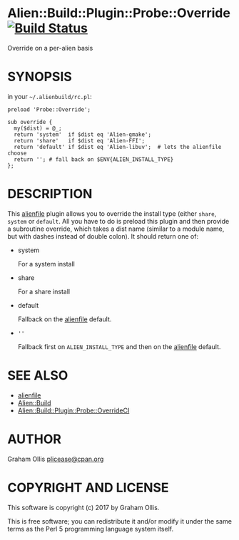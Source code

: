 # Alien::Build::Plugin::Probe::Override [![Build Status](https://secure.travis-ci.org/plicease/Alien-Build-Plugin-Probe-Override.png)](http://travis-ci.org/plicease/Alien-Build-Plugin-Probe-Override)

Override on a per-alien basis

# SYNOPSIS

in your `~/.alienbuild/rc.pl`:

    preload 'Probe::Override';
    
    sub override {
      my($dist) = @_;
      return 'system'  if $dist eq 'Alien-gmake';
      return 'share'   if $dist eq 'Alien-FFI';
      return 'default' if $dist eq 'Alien-libuv';  # lets the alienfile choose
      return ''; # fall back on $ENV{ALIEN_INSTALL_TYPE}
    };

# DESCRIPTION

This [alienfile](https://metacpan.org/pod/alienfile) plugin allows you to override the install type (either
`share`, `system` or `default`.  All you have to do is preload this plugin
and then provide a subroutine override, which takes a dist name (similar to
a module name, but with dashes instead of double colon).  It should return
one of:

- system

    For a system install

- share

    For a share install

- default

    Fallback on the [alienfile](https://metacpan.org/pod/alienfile) default.

- `''`

    Fallback first on `ALIEN_INSTALL_TYPE` and then on the [alienfile](https://metacpan.org/pod/alienfile) default.

# SEE ALSO

- [alienfile](https://metacpan.org/pod/alienfile)
- [Alien::Build](https://metacpan.org/pod/Alien::Build)
- [Alien::Build::Plugin::Probe::OverrideCI](https://metacpan.org/pod/Alien::Build::Plugin::Probe::OverrideCI)

# AUTHOR

Graham Ollis <plicease@cpan.org>

# COPYRIGHT AND LICENSE

This software is copyright (c) 2017 by Graham Ollis.

This is free software; you can redistribute it and/or modify it under
the same terms as the Perl 5 programming language system itself.
